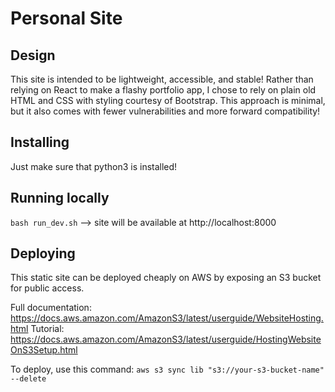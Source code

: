 # Personal Site

## Design

This site is intended to be lightweight, accessible, and stable! Rather than relying on React to make a flashy portfolio app, I chose to rely on plain old HTML and CSS with styling courtesy of Bootstrap. This approach is minimal, but it also comes with fewer vulnerabilities and more forward compatibility!

## Installing

Just make sure that python3 is installed!

## Running locally

`bash run_dev.sh` --> site will be available at http://localhost:8000

## Deploying

This static site can be deployed cheaply on AWS by exposing an S3 bucket for public access.

Full documentation: https://docs.aws.amazon.com/AmazonS3/latest/userguide/WebsiteHosting.html
Tutorial: https://docs.aws.amazon.com/AmazonS3/latest/userguide/HostingWebsiteOnS3Setup.html

To deploy, use this command: `aws s3 sync lib "s3://your-s3-bucket-name" --delete`
